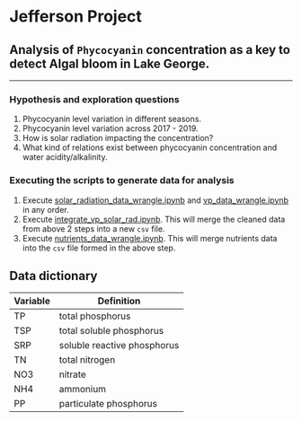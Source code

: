 # Jefferson Project

## Analysis of `Phycocyanin` concentration as a key to detect Algal bloom in Lake George.

<hr>

### Hypothesis and exploration questions
1. Phycocyanin level variation in different seasons.
2. Phycocyanin level variation across 2017 - 2019.
3. How is solar radiation impacting the concentration?
4. What kind of relations exist between phycocyanin concentration and water acidity/alkalinity.

### Executing the scripts to generate data for analysis

1. Execute [solar_radiation_data_wrangle.ipynb](EDA%2Fdata.wrangling%2Fsolar_radiation_data_wrangle.ipynb)
   and [vp_data_wrangle.ipynb](EDA%2Fdata.wrangling%2Fvp_data_wrangle.ipynb) in any order.
2. Execute [integrate_vp_solar_rad.ipynb](EDA%2Fdata.wrangling%2Fintegrate_vp_solar_rad.ipynb). This will merge the cleaned data from above 2 steps into a new `csv` file.
3. Execute [nutrients_data_wrangle.ipynb](EDA%2Fdata.wrangling%2Fnutrients_data_wrangle.ipynb). This will merge nutrients data into the `csv` file formed in the above step.

## Data dictionary

| Variable | Definition |
|----------|------------|
| TP       |  total phosphorus          |
| TSP      | total soluble phosphorus|
| SRP      | soluble reactive phosphorus|
| TN       |   total nitrogen|
| NO3      |    nitrate  |
| NH4      |    ammonium     |
| PP       |     particulate phosphorus    |

